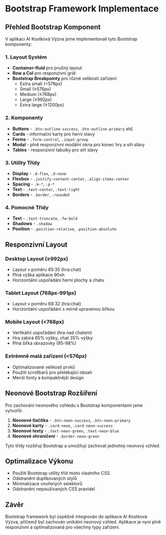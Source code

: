 # Bootstrap Framework Implementace

## Přehled Bootstrap Komponent

V aplikaci AI Kostková Výzva jsme implementovali tyto Bootstrap komponenty:

### 1. Layout Systém
- **Container-fluid** pro pružný layout
- **Row a Col** pro responzivní grid
- **Bootstrap Breakpointy** pro různé velikosti zařízení:
  - Extra small (<576px)
  - Small (≥576px)
  - Medium (≥768px)
  - Large (≥992px)
  - Extra large (≥1200px)

### 2. Komponenty
- **Buttons** - `.btn-outline-success`, `.btn-outline-primary` atd.
- **Cards** - informační karty pro herní stavy
- **Forms** - `.form-control`, `.input-group`
- **Modal** - plně responzivní modální okna pro konec hry a síň slávy
- **Tables** - responzivní tabulky pro síň slávy

### 3. Utility Třídy
- **Display** - `.d-flex`, `.d-none`
- **Flexbox** - `.justify-content-center`, `.align-items-center`
- **Spacing** - `.m-*`, `.p-*`
- **Text** - `.text-center`, `.text-light`
- **Borders** - `.border`, `.rounded`

### 4. Pomocné Třídy
- **Text** - `.text-truncate`, `.fw-bold`
- **Shadows** - `.shadow`
- **Position** - `.position-relative`, `.position-absolute`

## Responzivní Layout

### Desktop Layout (≥992px)
- Layout v poměru 65:35 (hra:chat)
- Plná výška aplikace 90vh
- Horizontální uspořádání herní plochy a chatu

### Tablet Layout (768px-991px)
- Layout v poměru 68:32 (hra:chat)
- Horizontální uspořádání s mírně upravenou šířkou

### Mobile Layout (<768px)
- Vertikální uspořádání (hra nad chatem)
- Hra zabírá 65% výšky, chat 35% výšky
- Plná šířka obrazovky (95-98%)

### Extrémně malá zařízení (<576px)
- Optimalizované velikosti prvků
- Použití scrollbarů pro přetékající obsah
- Menší fonty a kompaktnější design

## Neonové Bootstrap Rozšíření

Pro zachování neonového vzhledu s Bootstrap komponentami jsme vytvořili:

1. **Neonové tlačítka** - `.btn-neon-success`, `.btn-neon-primary`
2. **Neonové karty** - `.card-neon`, `.card-neon-success`
3. **Neonové texty** - `.text-neon-green`, `.text-neon-blue`
4. **Neonové ohraničení** - `.border-neon-green`

Tyto třídy rozšiřují Bootstrap a umožňují zachovat jednotný neonový vzhled.

## Optimalizace Výkonu

- Použití Bootstrap utility tříd místo vlastního CSS
- Odstranění duplikovaných stylů
- Minimalizace vnořených selektorů
- Odstranění nepoužívaných CSS pravidel

## Závěr

Bootstrap framework byl úspěšně integrován do aplikace AI Kostková Výzva, přičemž byl zachován unikátní neonový vzhled. Aplikace je nyní plně responzivní a optimalizovaná pro všechny typy zařízení.
